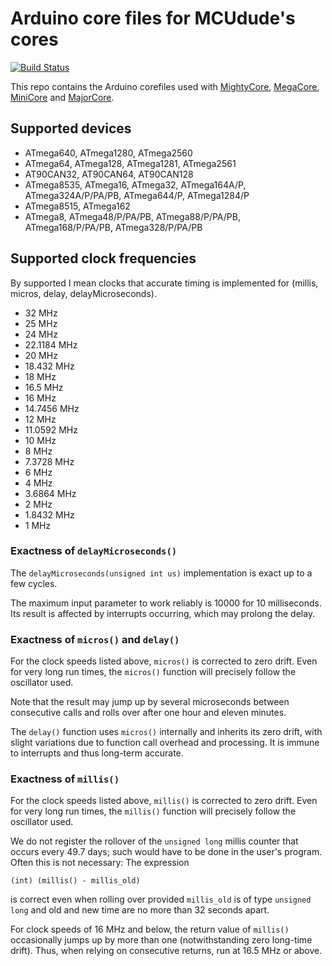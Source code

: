 # Arduino core files for MCUdude's cores
[![Build Status](https://travis-ci.org/MCUdude/MCUdude_corefiles.svg?branch=master)](https://travis-ci.org/MCUdude/MCUdude_corefiles)

This repo contains the Arduino corefiles used with [MightyCore](https://github.com/MCUdude/MightyCore), [MegaCore](https://github.com/MCUdude/MegaCore), [MiniCore](https://github.com/MCUdude/MiniCore) and [MajorCore](https://github.com/MCUdude/MightyCore).


## Supported devices

* ATmega640, ATmega1280, ATmega2560
* ATmega64, ATmega128, ATmega1281, ATmega2561
* AT90CAN32, AT90CAN64, AT90CAN128
* ATmega8535, ATmega16, ATmega32, ATmega164A/P, ATmega324A/P/PA/PB, ATmega644/P, ATmega1284/P
* ATmega8515, ATmega162
* ATmega8, ATmega48/P/PA/PB, ATmega88/P/PA/PB, ATmega168/P/PA/PB, ATmega328/P/PA/PB


## Supported clock frequencies

By supported I mean clocks that accurate timing is implemented for (millis,
micros, delay, delayMicroseconds).

* 32 MHz
* 25 MHz
* 24 MHz
* 22.1184 MHz
* 20 MHz
* 18.432 MHz
* 18 MHz
* 16.5 MHz
* 16 MHz
* 14.7456 MHz
* 12 MHz
* 11.0592 MHz
* 10 MHz
* 8 MHz
* 7.3728 MHz
* 6 MHz
* 4 MHz
* 3.6864 MHz
* 2 MHz
* 1.8432 MHz
* 1 MHz


### Exactness of `delayMicroseconds()`

The `delayMicroseconds(unsigned int us)` implementation is exact up to a few
cycles.

The maximum input parameter to work reliably is 10000 for 10 milliseconds.
Its result is affected by interrupts occurring, which may prolong the delay.


### Exactness of `micros()` and `delay()`

For the clock speeds listed above, `micros()` is corrected to zero drift.
Even for very long run times, the `micros()` function will precisely follow the
oscillator used.

Note that the result may jump up by several microseconds between consecutive
calls and rolls over after one hour and eleven minutes.

The `delay()` function uses `micros()` internally and inherits its zero drift,
with slight variations due to function call overhead and processing.
It is immune to interrupts and thus long-term accurate.


### Exactness of `millis()`

For the clock speeds listed above, `millis()` is corrected to zero drift.
Even for very long run times, the `millis()` function will precisely follow the
oscillator used.

We do not register the rollover of the `unsigned long` millis counter that
occurs every 49.7 days; such would have to be done in the user's program.
Often this is not necessary:  The expression

    (int) (millis() - millis_old)

is correct even when rolling over provided `millis_old` is of type `unsigned long`
and old and new time are no more than 32 seconds apart.

For clock speeds of 16 MHz and below, the return value of `millis()`
occasionally jumps up by more than one (notwithstanding zero long-time drift).
Thus, when relying on consecutive returns, run at 16.5 MHz or above.
